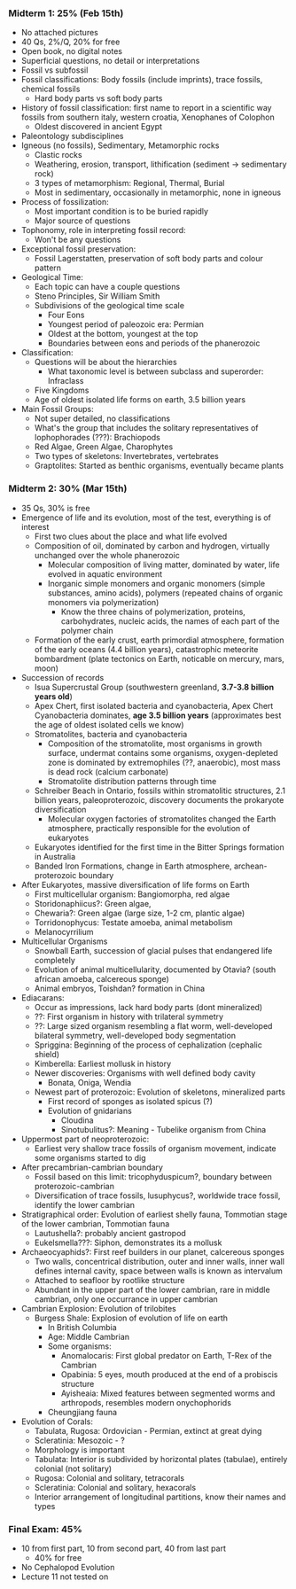 ###  **Midterm 1:** 25% (Feb 15th)
 - No attached pictures
 - 40 Qs, 2%/Q, 20% for free
 - Open book, no digital notes
 - Superficial questions, no detail or interpretations
 - Fossil vs subfossil
 - Fossil classifications: Body fossils (include imprints), trace fossils, chemical fossils
	 - Hard body parts vs soft body parts
 - History of fossil classification: first name to report in a scientific way fossils from southern italy, western croatia, Xenophanes of Colophon
	 - Oldest discovered in ancient Egypt
 - Paleontology subdisciplines
 - Igneous (no fossils), Sedimentary, Metamorphic rocks
	 - Clastic rocks
	 - Weathering, erosion, transport, lithification (sediment -> sedimentary rock)
	 - 3 types of metamorphism: Regional, Thermal, Burial
	 - Most in sedimentary, occasionally in metamorphic, none in igneous
 - Process of fossilization: 
	 - Most important condition is to be buried rapidly
	 - Major source of questions
 - Tophonomy, role in interpreting fossil record:
	 - Won't be any questions
 - Exceptional fossil preservation:
	 - Fossil Lagerstatten, preservation of soft body parts and colour pattern
 - Geological Time:
	 - Each topic can have a couple questions
	 - Steno Principles, Sir William Smith
	 - Subdivisions of the geological time scale
		 - Four Eons
		 - Youngest period of paleozoic era: Permian
		 - Oldest at the bottom, youngest at the top
		 - Boundaries between eons and periods of the phanerozoic
 - Classification:
	 - Questions will be about the hierarchies
		 - What taxonomic level is between subclass and superorder: Infraclass
	 - Five Kingdoms
	 - Age of oldest isolated life forms on earth, 3.5 billion years
 - Main Fossil Groups:
	 - Not super detailed, no classifications
	 - What's the group that includes the solitary representatives of lophophorades (???): Brachiopods
	 - Red Algae, Green Algae, Charophytes
	 - Two types of skeletons: Invertebrates, vertebrates
	 - Graptolites: Started as benthic organisms, eventually became plants

### **Midterm 2:** 30% (Mar 15th)
 - 35 Qs, 30% is free
 - Emergence of life and its evolution, most of the test, everything is of interest
	 - First two clues about the place and what life evolved
	 - Composition of oil, dominated by carbon and hydrogen, virtually unchanged over the whole phanerozoic
		 - Molecular composition of living matter, dominated by water, life evolved in aquatic environment
		 - Inorganic simple monomers and organic monomers (simple substances, amino acids), polymers (repeated chains of organic monomers via polymerization)
			 - Know the three chains of polymerization, proteins, carbohydrates, nucleic acids, the names of each part of the polymer chain
	 - Formation of the early crust, earth primordial atmosphere, formation of the early oceans (4.4 billion years), catastrophic meteorite bombardment (plate tectonics on Earth, noticable on mercury, mars, moon)
 - Succession of records
	 - Isua Supercrustal Group (southwestern greenland, **3.7-3.8 billion years old**)
	 - Apex Chert, first isolated bacteria and cyanobacteria, Apex Chert Cyanobacteria dominates, **age 3.5 billion years** (approximates best the age of oldest isolated cells we know)
	 - Stromatolites, bacteria and cyanobacteria
		 - Composition of the stromatolite, most organisms in growth surface, undermat contains some organisms, oxygen-depleted zone is dominated by extremophiles (??, anaerobic), most mass is dead rock (calcium carbonate)
		 - Stromatolite distribution patterns through time
	 - Schreiber Beach in Ontario, fossils within stromatolitic structures, 2.1 billion years, paleoproterozoic, discovery documents the prokaryote diversification
		 - Molecular oxygen factories of stromatolites changed the Earth atmosphere, practically responsible for the evolution of eukaryotes
	 - Eukaryotes identified for the first time in the Bitter Springs formation in Australia
	 - Banded Iron Formations, change in Earth atmosphere, archean-proterozoic boundary
 - After Eukaryotes, massive diversification of life forms on Earth
	 - First multicellular organism: Bangiomorpha, red algae
	 - Storidonaphiicus?: Green algae, 
	 - Chewaria?: Green algae (large size, 1-2 cm, plantic algae)
	 - Torridonophycus: Testate amoeba, animal metabolism
	 - Melanocyrrilium
 - Multicellular Organisms
	 - Snowball Earth, succession of glacial pulses that endangered life completely
	 - Evolution of animal multicellularity, documented by Otavia? (south african amoeba, calcereous sponge)
	 - Animal embryos, Toishdan? formation in China
 - Ediacarans:
	 - Occur as impressions, lack hard body parts (dont mineralized)
	 - ??: First organism in history with trilateral symmetry
	 - ??: Large sized organism resembling a flat worm, well-developed bilateral symmetry, well-developed body segmentation
	 - Spriggina: Beginning of the process of cephalization (cephalic shield)
	 - Kimberella: Earliest mollusk in history
	 - Newer discoveries: Organisms with well defined body cavity
		 - Bonata, Oniga, Wendia
	 - Newest part of proterozoic: Evolution of skeletons, mineralized parts
		 - First record of sponges as isolated spicus (?)
		 - Evolution of gnidarians
			 - Cloudina
			 - Sinotubulitus?: Meaning - Tubelike organism from China
 - Uppermost part of neoproterozoic:
	 - Earliest very shallow trace fossils of organism movement, indicate some organisms started to dig
 - After precambrian-cambrian boundary
	 - Fossil based on this limit: tricophyduspicum?, boundary between proterozoic-cambrian
	 - Diversification of trace fossils, lusuphycus?, worldwide trace fossil, identify the lower cambrian
 - Stratigraphical order: Evolution of earliest shelly fauna, Tommotian stage of the lower cambrian, Tommotian fauna
	 - Lautushella?: probably ancient gastropod
	 - Eukelsmella???: Siphon, demonstrates its a mollusk
 - Archaeocyaphids?: First reef builders in our planet, calcereous sponges
	 - Two walls, concentrical distribution, outer and inner walls, inner wall defines internal cavity, space between walls is known as intervalum
	 - Attached to seafloor by rootlike structure
	 - Abundant in the upper part of the lower cambrian, rare in middle cambrian, only one occurrance in upper cambrian
 - Cambrian Explosion: Evolution of trilobites
	 - Burgess Shale: Explosion of evolution of life on earth
		 - In British Columbia
		 - Age: Middle Cambrian
		 - Some organisms:
			 - Anomalocaris: First global predator on Earth, T-Rex of the Cambrian
			 - Opabinia: 5 eyes, mouth produced at the end of a probiscis structure
			 - Ayisheaia: Mixed features between segmented worms and arthropods, resembles modern onychophorids
		 - Cheungjiang fauna
 - Evolution of Corals:
	 - Tabulata, Rugosa: Ordovician - Permian, extinct at great dying
	 - Scleratinia: Mesozoic - ?
	 - Morphology is important
	 - Tabulata: Interior is subdivided by horizontal plates (tabulae), entirely colonial (not solitary)
	 - Rugosa: Colonial and solitary, tetracorals
	 - Scleratinia: Colonial and solitary, hexacorals
	 - Interior arrangement of longitudinal partitions, know their names and types

### **Final Exam:** 45%
 - 10 from first part, 10 from second part, 40 from last part
	 - 40% for free
 - No Cephalopod Evolution
 - Lecture 11 not tested on
